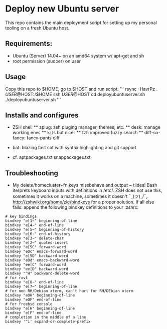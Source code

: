 # Deploy new Ubuntu server
This repo contains the main deployment script for setting up my personal tooling on a fresh Ubuntu host.

## Requirements:
* Ubuntu (Server) 14.04+ on an amd64 system w/ apt-get and sh
* root permission (sudoer) on user

## Usage
Copy this repo to $HOME, go to $HOST and run script:
'''
rsync -HavrPz . $USER@$HOST:/$HOME
ssh $USER@$HOST
cd deployubuntuserver.sh
./deployubuntuserver.sh
'''

## Installs and configures
* ZSH shell
** zplug: zsh pluging manager, themes, etc.
** desk: manage working envs
** k: ls but nicer
** fzf: improved fuzzy search
** diff-so-fancy: fancy-pants diff

* bat: blazing fast cat with syntax highlighting and git support
* cf. aptpackages.txt snappackages.txt

## Troubleshooting
* My delete/homecluster+fn keys missbehave and output ~ tildes!
Bash iterprets keyboard inputs with definitions in /etc/.
ZSH does not use this, sometimes it works on a machine, sometimes it doesn't ¯\_(ツ)_/¯,.
http://zshwiki.org/home/zle/bindkeys for a proper solution.
If all else fails: append the following bindkey definitions to your .zshrc:
```
# key bindings
bindkey "e[1~" beginning-of-line
bindkey "e[4~" end-of-line
bindkey "e[5~" beginning-of-history
bindkey "e[6~" end-of-history
bindkey "e[3~" delete-char
bindkey "e[2~" quoted-insert
bindkey "e[5C" forward-word
bindkey "eOc" emacs-forward-word
bindkey "e[5D" backward-word
bindkey "eOd" emacs-backward-word
bindkey "ee[C" forward-word
bindkey "ee[D" backward-word
bindkey "^H" backward-delete-word
# for rxvt
bindkey "e[8~" end-of-line
bindkey "e[7~" beginning-of-line
# for non RH/Debian xterm, can't hurt for RH/DEbian xterm
bindkey "eOH" beginning-of-line
bindkey "eOF" end-of-line
# for freebsd console
bindkey "e[H" beginning-of-line
bindkey "e[F" end-of-line
# completion in the middle of a line
bindkey '^i' expand-or-complete-prefix
```